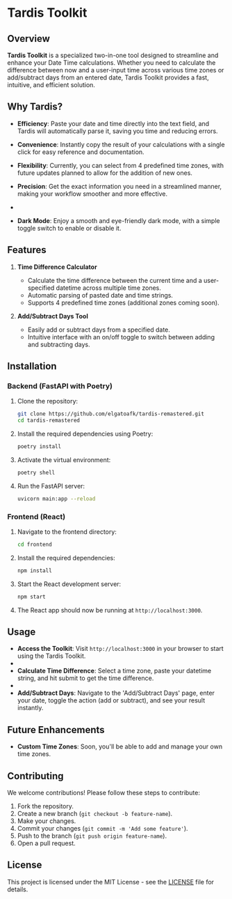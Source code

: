 # Tardis Toolkit

## Overview

**Tardis Toolkit** is a specialized two-in-one tool designed to streamline and enhance your Date Time calculations. Whether you need to calculate the difference between now and a user-input time across various time zones or add/subtract days from an entered date, Tardis Toolkit provides a fast, intuitive, and efficient solution.

## Why Tardis?

- **Efficiency**: Paste your date and time directly into the text field, and Tardis will automatically parse it, saving you time and reducing errors.
  
- **Convenience**: Instantly copy the result of your calculations with a single click for easy reference and documentation.

- **Flexibility**: Currently, you can select from 4 predefined time zones, with future updates planned to allow for the addition of new ones.

- **Precision**: Get the exact information you need in a streamlined manner, making your workflow smoother and more effective.
- 
- **Dark Mode**: Enjoy a smooth and eye-friendly dark mode, with a simple toggle switch to enable or disable it.

## Features

1. **Time Difference Calculator**
   - Calculate the time difference between the current time and a user-specified datetime across multiple time zones.
   - Automatic parsing of pasted date and time strings.
   - Supports 4 predefined time zones (additional zones coming soon).

2. **Add/Subtract Days Tool**
   - Easily add or subtract days from a specified date.
   - Intuitive interface with an on/off toggle to switch between adding and subtracting days.

## Installation

### Backend (FastAPI with Poetry)

1. Clone the repository:
   ```bash
   git clone https://github.com/elgatoafk/tardis-remastered.git
   cd tardis-remastered
   ```

2. Install the required dependencies using Poetry:
   ```bash
   poetry install
   ```

3. Activate the virtual environment:
   ```bash
   poetry shell
   ```

4. Run the FastAPI server:
   ```bash
   uvicorn main:app --reload
   ```

### Frontend (React)

1. Navigate to the frontend directory:
   ```bash
   cd frontend
   ```

2. Install the required dependencies:
   ```bash
   npm install
   ```

3. Start the React development server:
   ```bash
   npm start
   ```

4. The React app should now be running at `http://localhost:3000`.

## Usage

- **Access the Toolkit**: Visit `http://localhost:3000` in your browser to start using the Tardis Toolkit.
- 
- **Calculate Time Difference**: Select a time zone, paste your datetime string, and hit submit to get the time difference.
- 
- **Add/Subtract Days**: Navigate to the 'Add/Subtract Days' page, enter your date, toggle the action (add or subtract), and see your result instantly.

## Future Enhancements

- **Custom Time Zones**: Soon, you'll be able to add and manage your own time zones.


## Contributing

We welcome contributions! Please follow these steps to contribute:

1. Fork the repository.
2. Create a new branch (`git checkout -b feature-name`).
3. Make your changes.
4. Commit your changes (`git commit -m 'Add some feature'`).
5. Push to the branch (`git push origin feature-name`).
6. Open a pull request.

## License

This project is licensed under the MIT License - see the [LICENSE](LICENSE) file for details.

